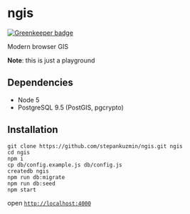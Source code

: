 # ngis

[![Greenkeeper badge](https://badges.greenkeeper.io/stepankuzmin/ngis.svg)](https://greenkeeper.io/)

Modern browser GIS

**Note**: this is just a playground

## Dependencies

* Node 5
* PostgreSQL 9.5 (PostGIS, pgcrypto)

## Installation

```shell
git clone https://github.com/stepankuzmin/ngis.git ngis
cd ngis
npm i
cp db/config.example.js db/config.js
createdb ngis
npm run db:migrate
npm run db:seed
npm start
```

open [`http://localhost:4000`](http://localhost:4000)
